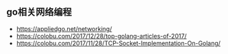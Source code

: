 ## go相关网络编程
* https://appliedgo.net/networking/
* https://colobu.com/2017/12/28/top-golang-articles-of-2017/
* https://colobu.com/2017/11/28/TCP-Socket-Implementation-On-Golang/
